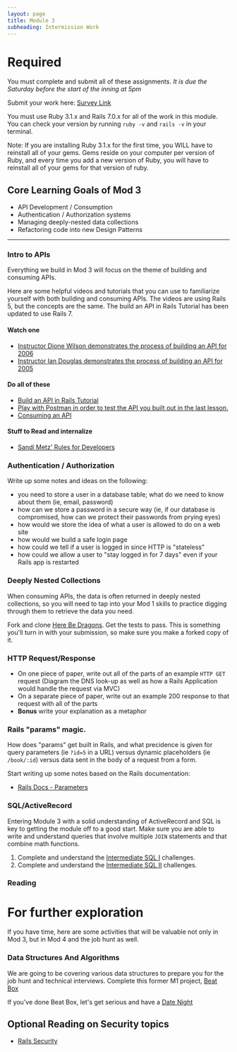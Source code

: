 ```yaml
---
layout: page
title: Module 3
subheading: Intermission Work
---
```


# Required

You must complete and submit all of these assignments. *It is due the Saturday before the start of the inning at 5pm*

Submit your work here: [Survey Link](https://forms.gle/SzrTxMFjYUQLbqbY8)

You must use Ruby 3.1.x and Rails 7.0.x for all of the work in this module. You can check your version by running `ruby -v` and `rails -v` in your terminal.

Note: If you are installing Ruby 3.1.x for the first time, you WILL have to reinstall all of your gems. Gems reside on your computer per version of Ruby, and every time you add a new version of Ruby, you will have to reinstall all of your gems for that version of ruby.


## Core Learning Goals of Mod 3

* API Development / Consumption
* Authentication / Authorization systems
* Managing deeply-nested data collections
* Refactoring code into new Design Patterns

---

### Intro to APIs

Everything we build in Mod 3 will focus on the theme of building and consuming APIs.

Here are some helpful videos and tutorials that you can use to familiarize yourself with both building and consuming APIs. The videos are using Rails 5, but the concepts are the same. The build an API in Rails Tutorial has been updated to use Rails 7.

#### Watch one
* [Instructor Dione Wilson demonstrates the process of building an API for 2006](https://vimeo.com/469621034/d0d5febb9d)
* [Instructor Ian Douglas demonstrates the process of building an API for 2005](https://vimeo.com/452734115/8b3bd1adf0)

#### Do all of these
* [Build an API in Rails Tutorial](https://github.com/turingschool/backend-curriculum-site/blob/gh-pages/module3/lessons/exercises/building_an_api.md)
* [Play with Postman in order to test the API you built out in the last lesson.](https://learning.postman.com/docs/introduction/overview/)
* [Consuming an API](https://github.com/turingschool/backend-curriculum-site/blob/gh-pages/module3/lessons/consuming_an_api.md)

#### Stuff to Read and internalize
* [Sandi Metz' Rules for Developers](https://robots.thoughtbot.com/sandi-metz-rules-for-developers)

### Authentication / Authorization

Write up some notes and ideas on the following:
- you need to store a user in a database table; what do we need to know about them (ie, email, password)
- how can we store a password in a secure way (ie, if our database is compromised, how can we protect their passwords from prying eyes)
- how would we store the idea of what a user is allowed to do on a web site
- how would we build a safe login page
- how could we tell if a user is logged in since HTTP is "stateless"
- how could we allow a user to "stay logged in for 7 days" even if your Rails app is restarted


### Deeply Nested Collections

When consuming APIs, the data is often returned in deeply nested collections, so you will need to tap into your Mod 1 skills to practice digging through them to retrieve the data you need.

Fork and clone [Here Be Dragons](https://github.com/turingschool-examples/here-be-dragons). Get the tests to pass. This is something you'll turn in with your submission, so make sure you make a forked copy of it. 


### HTTP Request/Response

* On one piece of paper, write out all of the parts of an example `HTTP GET` request (Diagram the DNS look-up as well as how a Rails Application would handle the request via MVC)
* On a separate piece of paper, write out an example 200 response to that request with all of the parts
* **Bonus** write your explanation as a metaphor


### Rails "params" magic.

How does "params" get built in Rails, and what precidence is given for query parameters (ie `?id=5` in a URL) versus dynamic placeholders (ie `/book/:id`) versus data sent in the body of a request from a form.

Start writing up some notes based on the Rails documentation:
* [Rails Docs - Parameters](https://guides.rubyonrails.org/action_controller_overview.html#parameters)


### SQL/ActiveRecord

Entering Module 3 with a solid understanding of ActiveRecord and SQL is key to getting the module off to a good start. Make sure you are able to write and understand queries that involve multiple `JOIN` statements and that combine math functions.

1. Complete and understand the [Intermediate SQL I](https://github.com/turingschool/lesson_plans/blob/master/ruby_03-professional_rails_applications/intermediate_sql.md) challenges.
1. Complete and understand the [Intermediate SQL II](https://gist.github.com/case-eee/5affe7fd452336cef2c88121e8d49f5d) challenges.


### Reading

# For further exploration

If you have time, here are some activities that will be valuable not only in Mod 3, but in Mod 4 and the job hunt as well.

### Data Structures And Algorithms

We are going to be covering various data structures to prepare you for the job hunt and technical interviews. Complete this former M1 project, [Beat Box](https://backend.turing.edu/module1/projects/beat_box)

If you've done Beat Box, let's get serious and have a [Date Night](https://backend.turing.edu/module1/projects/date_night)


## Optional Reading on Security topics

* [Rails Security](https://guides.rubyonrails.org/security.html)
